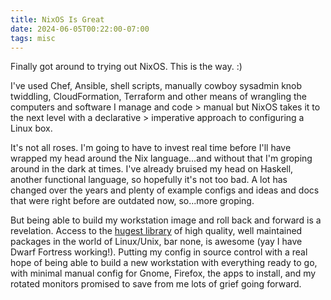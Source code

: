 ```yaml
---
title: NixOS Is Great
date: 2024-06-05T00:22:00-07:00
tags: misc
---
```

Finally got around to trying out NixOS. This is the way. :) 

I've used Chef, Ansible, shell scripts, manually cowboy sysadmin knob twiddling, CloudFormation, Terraform and other means of wrangling the computers and software I manage and code > manual but NixOS takes it to the next level with a declarative > imperative approach to configuring a Linux box.

It's not all roses. I'm going to have to invest real time before I'll have wrapped my head around the Nix language...and without that I'm groping around in the dark at times. I've already bruised my head on Haskell, another functional language, so hopefully it's not too bad. A lot has changed over the years and plenty of example configs and ideas and docs that were right before are outdated now, so...more groping.

But being able to build my workstation image and roll back and forward is a revelation. Access to the [hugest library][1] of high quality, well maintained packages in the world of Linux/Unix, bar none, is awesome (yay I have Dwarf Fortress working!). Putting my config in source control with a real hope of being able to build a new workstation with everything ready to go, with minimal manual config for Gnome, Firefox, the apps to install, and my rotated monitors promised to save from me lots of grief going forward.

[1]: https://repology.org/repositories/graphs
